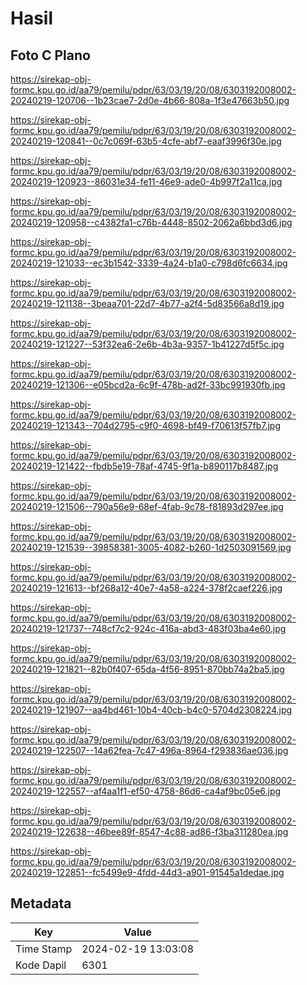 # Hasil

## Foto C Plano

https://sirekap-obj-formc.kpu.go.id/aa79/pemilu/pdpr/63/03/19/20/08/6303192008002-20240219-120706--1b23cae7-2d0e-4b66-808a-1f3e47663b50.jpg

https://sirekap-obj-formc.kpu.go.id/aa79/pemilu/pdpr/63/03/19/20/08/6303192008002-20240219-120841--0c7c069f-63b5-4cfe-abf7-eaaf3996f30e.jpg

https://sirekap-obj-formc.kpu.go.id/aa79/pemilu/pdpr/63/03/19/20/08/6303192008002-20240219-120923--86031e34-fe11-46e9-ade0-4b997f2a11ca.jpg

https://sirekap-obj-formc.kpu.go.id/aa79/pemilu/pdpr/63/03/19/20/08/6303192008002-20240219-120958--c4382fa1-c76b-4448-8502-2062a6bbd3d6.jpg

https://sirekap-obj-formc.kpu.go.id/aa79/pemilu/pdpr/63/03/19/20/08/6303192008002-20240219-121033--ec3b1542-3339-4a24-b1a0-c798d6fc6634.jpg

https://sirekap-obj-formc.kpu.go.id/aa79/pemilu/pdpr/63/03/19/20/08/6303192008002-20240219-121138--3beaa701-22d7-4b77-a2f4-5d83566a8d19.jpg

https://sirekap-obj-formc.kpu.go.id/aa79/pemilu/pdpr/63/03/19/20/08/6303192008002-20240219-121227--53f32ea6-2e6b-4b3a-9357-1b41227d5f5c.jpg

https://sirekap-obj-formc.kpu.go.id/aa79/pemilu/pdpr/63/03/19/20/08/6303192008002-20240219-121306--e05bcd2a-6c9f-478b-ad2f-33bc991930fb.jpg

https://sirekap-obj-formc.kpu.go.id/aa79/pemilu/pdpr/63/03/19/20/08/6303192008002-20240219-121343--704d2795-c9f0-4698-bf49-f70613f57fb7.jpg

https://sirekap-obj-formc.kpu.go.id/aa79/pemilu/pdpr/63/03/19/20/08/6303192008002-20240219-121422--fbdb5e19-78af-4745-9f1a-b890117b8487.jpg

https://sirekap-obj-formc.kpu.go.id/aa79/pemilu/pdpr/63/03/19/20/08/6303192008002-20240219-121506--790a56e9-68ef-4fab-9c78-f81893d297ee.jpg

https://sirekap-obj-formc.kpu.go.id/aa79/pemilu/pdpr/63/03/19/20/08/6303192008002-20240219-121539--39858381-3005-4082-b260-1d2503091569.jpg

https://sirekap-obj-formc.kpu.go.id/aa79/pemilu/pdpr/63/03/19/20/08/6303192008002-20240219-121613--bf268a12-40e7-4a58-a224-378f2caef226.jpg

https://sirekap-obj-formc.kpu.go.id/aa79/pemilu/pdpr/63/03/19/20/08/6303192008002-20240219-121737--748cf7c2-924c-416a-abd3-483f03ba4e60.jpg

https://sirekap-obj-formc.kpu.go.id/aa79/pemilu/pdpr/63/03/19/20/08/6303192008002-20240219-121821--82b0f407-65da-4f56-8951-870bb74a2ba5.jpg

https://sirekap-obj-formc.kpu.go.id/aa79/pemilu/pdpr/63/03/19/20/08/6303192008002-20240219-121907--aa4bd461-10b4-40cb-b4c0-5704d2308224.jpg

https://sirekap-obj-formc.kpu.go.id/aa79/pemilu/pdpr/63/03/19/20/08/6303192008002-20240219-122507--14a62fea-7c47-496a-8964-f293836ae036.jpg

https://sirekap-obj-formc.kpu.go.id/aa79/pemilu/pdpr/63/03/19/20/08/6303192008002-20240219-122557--af4aa1f1-ef50-4758-86d6-ca4af9bc05e6.jpg

https://sirekap-obj-formc.kpu.go.id/aa79/pemilu/pdpr/63/03/19/20/08/6303192008002-20240219-122638--46bee89f-8547-4c88-ad86-f3ba311280ea.jpg

https://sirekap-obj-formc.kpu.go.id/aa79/pemilu/pdpr/63/03/19/20/08/6303192008002-20240219-122851--fc5499e9-4fdd-44d3-a901-91545a1dedae.jpg


## Metadata

| Key        | Value               |
| ---------- | ------------------- |
| Time Stamp | 2024-02-19 13:03:08 |
| Kode Dapil | 6301                |



